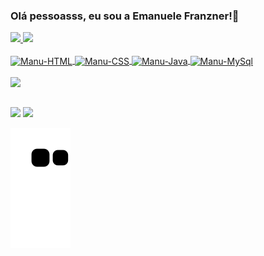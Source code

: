 ### Olá pessoasss, eu sou a Emanuele Franzner!👋
<div>
  <a href="https://github.com/EmanueleFranzner">
  <img height="180em" src="https://github-readme-stats.vercel.app/api?username=EmanueleFranzner&show_icons=false&theme=radical&include_all_comits=true&count_private=true"/>
  <img height="180em" src="https://github-readme-stats.vercel.app/api/top-langs/?username=EmanueleFranzner&layout=compact&langs_count=16&theme=radical"/>
</div>
 
<div style="display: inline_block"><br>
  <img align="center" alt="Manu-HTML" height"30" width="40" src="https://cdn.jsdelivr.net/gh/devicons/devicon/icons/html5/html5-original.svg">
  <img align="center" alt="Manu-CSS" height"30" width="40" src="https://cdn.jsdelivr.net/gh/devicons/devicon/icons/css3/css3-original.svg">
  <img align="center" alt="Manu-Java" height"30" width="40" src="https://cdn.jsdelivr.net/gh/devicons/devicon/icons/java/java-original-wordmark.svg">
  <img align="center" alt="Manu-MySql" height"30" width="40" src="https://cdn.jsdelivr.net/gh/devicons/devicon/icons/mysql/mysql-original-wordmark.svg">
 </div><br>

   <div>
 <img src="https://user-images.githubusercontent.com/124642626/221864868-801eef84-e6eb-48a2-b6cc-dd2da8c90ba3.gif" width="150">

</div>
  
  ##
  
  <div>
    <a href="https://www.linkedin.com/in/emanuele-franzner/" target="blank"><img src="https://img.shields.io/badge/-LinkedIn-0077B5?style=for-the-badge&logo=logoColor=white" target="_blank"></a>
    <a href="franzneremanuele@gmail.com"><img src="https://img.shields.io/badge/-Gmail-E4405F?style=for-the-badge&logo=gmail&logoColor=white" target="_blank"></a>
</div>

![snake gif](https://github.com/EmanueleFranzner/Emanuelefranzner/blob/output/github-contribution-grid-snake.svg)
